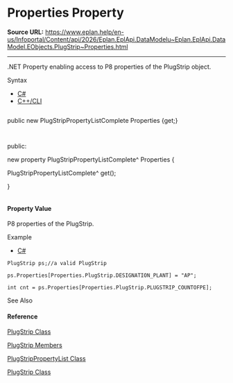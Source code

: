 # Properties Property

**Source URL:** https://www.eplan.help/en-us/Infoportal/Content/api/2026/Eplan.EplApi.DataModelu~Eplan.EplApi.DataModel.EObjects.PlugStrip~Properties.html

---

.NET Property enabling access to P8 properties of the PlugStrip object.

Syntax

- [C#](#i-syntax-CS)
- [C++/CLI](#i-syntax-CPP2005)

```
```
public new PlugStripPropertyListComplete Properties {get;}
```
```

```
```
public:
new property PlugStripPropertyListComplete^ Properties {
   PlugStripPropertyListComplete^ get();
}
```
```

#### Property Value

P8 properties of the PlugStrip.

Example

- [C#](#i-tab-content-a21988bd-db8c-4047-b718-1a5882e61f61)

```
PlugStrip ps;//a valid PlugStrip
ps.Properties[Properties.PlugStrip.DESIGNATION_PLANT] = "AP";
int cnt = ps.Properties[Properties.PlugStrip.PLUGSTRIP_COUNTOFPE];
```

See Also

#### Reference

[PlugStrip Class](Eplan.EplApi.DataModelu~Eplan.EplApi.DataModel.EObjects.PlugStrip.html)
  
[PlugStrip Members](Eplan.EplApi.DataModelu~Eplan.EplApi.DataModel.EObjects.PlugStrip_members.html)
  
[PlugStripPropertyList Class](Eplan.EplApi.DataModelu~Eplan.EplApi.DataModel.EObjects.PlugStripPropertyList.html)
  
[PlugStrip Class](Eplan.EplApi.DataModelu~Eplan.EplApi.DataModel.EObjects.PlugStrip.html)